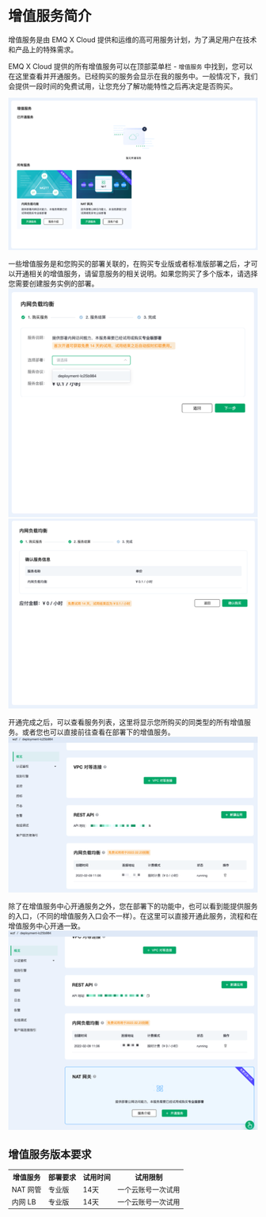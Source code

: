 # 增值服务简介


增值服务是由 EMQ X Cloud 提供和运维的高可用服务计划，为了满足用户在技术和产品上的特殊需求。

EMQ X Cloud 提供的所有增值服务可以在顶部菜单栏 - `增值服务` 中找到，您可以在这里查看并开通服务。已经购买的服务会显示在我的服务中。一般情况下，我们会提供一段时间的免费试用，让您充分了解功能特性之后再决定是否购买。

![](./_assets/intro_01.png)


一些增值服务是和您购买的部署关联的，在购买专业版或者标准版部署之后，才可以开通相关的增值服务，请留意服务的相关说明。如果您购买了多个版本，请选择您需要创建服务实例的部署。
![](./_assets/intro_02.png)
![](./_assets/intro_03.png)

开通完成之后，可以查看服务列表，这里将显示您所购买的同类型的所有增值服务。或者您也可以直接前往查看在部署下的增值服务。
![](./_assets/intro_04.png)


除了在增值服务中心开通服务之外，您在部署下的功能中，也可以看到能提供服务的入口，（不同的增值服务入口会不一样）。在这里可以直接开通此服务，流程和在增值服务中心开通一致。
![](./_assets/intro_05.png)



## 增值服务版本要求

<table>
   <tr>
      <th>增值服务</th>
      <th>部署要求</th>
      <th>试用时间</th>
      <th>试用限制</th>
   </tr>
   <tr>
      <td>NAT 网管</td>
      <td>专业版</td>
      <td>14天</td>
      <td>一个云账号一次试用</td>
   </tr>
   <tr>
      <td>内网 LB</td>
      <td>专业版</td>
      <td>14天</td>
      <td>一个云账号一次试用</td>
   </tr>
</table>

